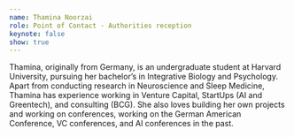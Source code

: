 ```yaml
---
name: Thamina Noorzai
role: Point of Contact - Authorities reception
keynote: false
show: true
---
```


Thamina, originally from Germany, is an undergraduate student at Harvard University, pursuing her bachelor’s in Integrative Biology and Psychology. Apart from conducting research in Neuroscience and Sleep Medicine, Thamina has experience working in Venture Capital, StartUps (AI and Greentech), and consulting (BCG). She also loves building her own projects and working on conferences, working on the German American Conference, VC conferences, and AI conferences in the past.